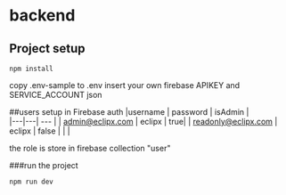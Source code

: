 # backend

## Project setup
```
npm install
```
copy .env-sample to .env
insert your own firebase APIKEY and SERVICE_ACCOUNT json

##users setup in Firebase auth
|username   | password  | isAdmin |  
|---|---| --- |
|  admin@eclipx.com | eclipx  | true|
| readonly@eclipx.com  | eclipx  | false  |   |   |

the role is store in firebase collection "user"

###run the project
```
npm run dev
```